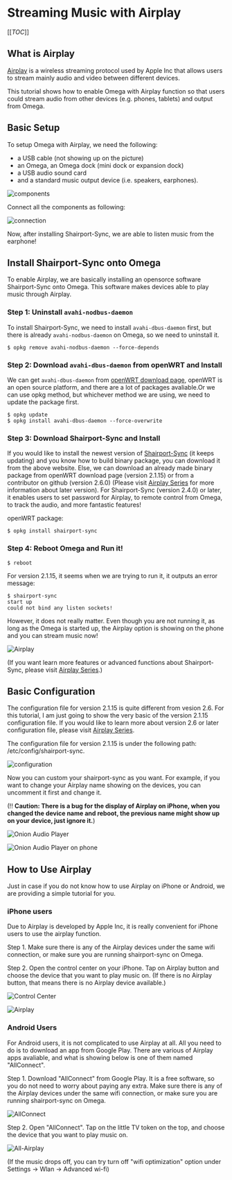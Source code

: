 # Streaming Music with Airplay

[[_TOC_]]

[//]: # (What is Airplay)

## What is Airplay
[Airplay](https://en.wikipedia.org/wiki/AirPlay) is a wireless streaming protocol used by Apple Inc that allows users to stream mainly audio and video between different devices. 

This tutorial shows how to enable Omega with Airplay function so that users could stream audio from other devices (e.g. phones, tablets) and output from Omega.

[//]: # (Basic Setup)

## Basic Setup

To setup Omega with Airplay, we need the following:
* a USB cable (not showing up on the picture)
* an Omega, an Omega dock (mini dock or expansion dock)
* a USB audio sound card
* and a standard music output device (i.e. speakers, earphones).

![components](http://i.imgur.com/6XVbL82.jpg?1)

Connect all the components as following:

![connection](http://i.imgur.com/FBVPnCS.jpg?1)

Now, after installing Shairport-Sync, we are able to listen music from the earphone!


[//]: # (Installing Shairport-Sync onto Omega)

## Install Shairport-Sync onto Omega

To enable Airplay, we are basically installing an opensorce software Shairport-Sync onto Omega. This software makes devices able to play music through Airplay.

### Step 1: Uninstall `avahi-nodbus-daemon`

To install Shairport-Sync, we need to install `avahi-dbus-daemon` first, but there is already `avahi-nodbus-daemon` on Omega, so we need to uninstall it.

```
$ opkg remove avahi-nodbus-daemon --force-depends
```

### Step 2: Download `avahi-dbus-daemon` from openWRT and Install

We can get `avahi-dbus-daemon` from [openWRT download page](https://downloads.openwrt.org/), openWRT is an open source platform, and there are a lot of packages avaliable.Or we can use opkg method, but whichever method we are using, we need to update the package first.

```
$ opkg update
$ opkg install avahi-dbus-daemon --force-overwrite
```

### Step 3: Download Shairport-Sync and Install

If you would like to install the newest version of [Shairport-Sync](https://github.com/mikebrady/shairport-sync) (it keeps updating) and you know how to build binary package, you can download it from the above website. Else, we can download an already made binary package from openWRT download page (version 2.1.15) or from a contributor on github (version 2.6.0) (Please visit [Airplay Series](https://wiki.onion.io/Projects/Airplay-Series) for more information about later version). For Shairport-Sync (version 2.4.0) or later, it enables users to set password for Airplay, to remote control from Omega, to track the audio, and more fantastic features!

openWRT package:

``` 
$ opkg install shairport-sync
```


### Step 4: Reboot Omega and Run it!

```
$ reboot
```

For version 2.1.15, it seems when we are trying to run it, it outputs an error message:

```
$ shairport-sync
start up
could not bind any listen sockets!
```

However, it does not really matter. Even though you are not running it, as long as the Omega is started up, the Airplay option is showing on the phone and you can stream music now!

![Airplay](https://i.imgur.com/7oI9yb6.png?1)

(If you want learn more features or advanced functions about Shairport-Sync, please visit [Airplay Series](https://wiki.onion.io/Projects/Airplay-Series).)

[//]: # (Basic Configuration)

## Basic Configuration

The configuration file for version 2.1.15 is quite different from vesion 2.6. For this tutorial, I am just going to show the very basic of the version 2.1.15 configuration file. If you would like to learn more about version 2.6 or later configuration file, please visit [Airplay Series](https://wiki.onion.io/Projects/Airplay-Series).

The configuration file for version 2.1.15 is under the following path: /etc/config/shairport-sync.

![configuration](http://i.imgur.com/YqXFSyA.png)

Now you can custom your shairport-sync as you want. For example, if you want to change your Airplay name showing on the devices, you can uncomment it first and change it.

(!! <b>Caution: There is a bug for the display of Airplay on iPhone, when you changed the device name and reboot, the previous name might show up on your device, just ignore it.</b>)

![Onion Audio Player](http://i.imgur.com/GpWEXmn.png)

![Onion Audio Player on phone](https://i.imgur.com/NJsXL4Y.png?1)

[//]: # (How To Use Airplay)

## How to Use Airplay

Just in case if you do not know how to use Airplay on iPhone or Android, we are providing a simple tutorial for you.

### iPhone users

Due to Airplay is developed by Apple Inc, it is really convenient for iPhone users to use the airplay function.

Step 1. Make sure there is any of the Airplay devices under the same wifi connection, or make sure you are running shairport-sync on Omega.

Step 2. Open the control center on your iPhone. Tap on Airplay button and choose the device that you want to play music on. (If there is no Airplay button, that means there is no Airplay device available.)

![Control Center](//i.imgur.com/GrILOWK.png)

![Airplay](//i.imgur.com/H5c8vAA.png)


### Android Users

For Android users, it is not complicated to use Airplay at all. All you need to do is to download an app from Google Play. There are various of Airplay apps avaliable, and what is showing below is one of them named "AllConnect".

Step 1. Download "AllConnect" from Google Play. It is a free software, so you do not need to worry about paying any extra. Make sure there is any of the Airplay devices under the same wifi connection, or make sure you are running shairport-sync on Omega.

![AllConnect](//i.imgur.com/h7QeVhb.png)

Step 2. Open "AllConnect". Tap on the little TV token on the top, and choose the device that you want to play music on.

![All-Airplay](//i.imgur.com/Joy8YwV.png)

(If the music drops off, you can try turn off "wifi optimization" option under Settings -> Wlan -> Advanced wi-fi)